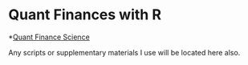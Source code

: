# Quant Finances with R

*[Quant Finance Science](https://www.investopedia.com/articles/financialcareers/08/quants-quantitative-analyst.asp)

Any scripts or supplementary materials I use will be located here also.
